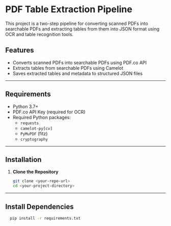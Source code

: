 # PDF Table Extraction Pipeline

This project is a two-step pipeline for converting scanned PDFs into searchable PDFs and extracting tables from them into JSON format using OCR and table recognition tools.

## Features

- Converts scanned PDFs into searchable PDFs using PDF.co API
- Extracts tables from searchable PDFs using Camelot
- Saves extracted tables and metadata to structured JSON files

---

## Requirements

- Python 3.7+
- PDF.co API Key (required for OCR)
- Required Python packages:
  - `requests`
  - `camelot-py[cv]`
  - `PyMuPDF` (fitz)
  - `cryptography`

---

## Installation

1. **Clone the Repository**
   ```bash
   git clone <your-repo-url>
   cd <your-project-directory>

---

## Install Dependencies
```bash
  pip install -r requirements.txt



